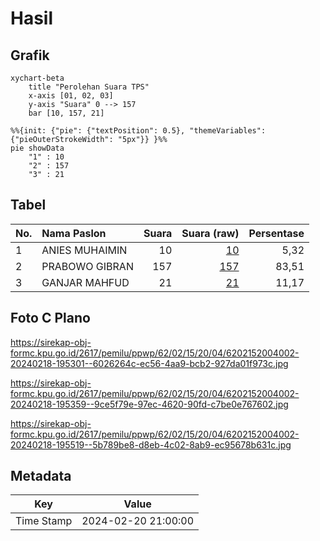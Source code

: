 # Hasil

## Grafik

```mermaid
xychart-beta
    title "Perolehan Suara TPS"
    x-axis [01, 02, 03]
    y-axis "Suara" 0 --> 157
    bar [10, 157, 21]
```

```mermaid
%%{init: {"pie": {"textPosition": 0.5}, "themeVariables": {"pieOuterStrokeWidth": "5px"}} }%%
pie showData
    "1" : 10
    "2" : 157
    "3" : 21
```

## Tabel

| No. | Nama Paslon    | Suara | Suara (raw) | Persentase |
|:--- |:-------------- | -----:| -----------:| ----------:|
| 1   | ANIES MUHAIMIN | 10    | [10][p-1]   | 5,32       |
| 2   | PRABOWO GIBRAN | 157   | [157][p-2]  | 83,51      |
| 3   | GANJAR MAHFUD  | 21    | [21][p-3]   | 11,17      |


[p-1]: https://github.com/gigit-pemilu/pemilu-2024-62-kalimantan-tengah/blob/main/pilpres/hitung-suara/sub/62-kalimantan-tengah/sub/02-kotawaringin-timur/sub/15-bukit-santuai/sub/2004-tumbang-panyahuan/sub/002-tps/sub/paslon-1.txt
[p-2]: https://github.com/gigit-pemilu/pemilu-2024-62-kalimantan-tengah/blob/main/pilpres/hitung-suara/sub/62-kalimantan-tengah/sub/02-kotawaringin-timur/sub/15-bukit-santuai/sub/2004-tumbang-panyahuan/sub/002-tps/sub/paslon-2.txt
[p-3]: https://github.com/gigit-pemilu/pemilu-2024-62-kalimantan-tengah/blob/main/pilpres/hitung-suara/sub/62-kalimantan-tengah/sub/02-kotawaringin-timur/sub/15-bukit-santuai/sub/2004-tumbang-panyahuan/sub/002-tps/sub/paslon-3.txt

## Foto C Plano

https://sirekap-obj-formc.kpu.go.id/2617/pemilu/ppwp/62/02/15/20/04/6202152004002-20240218-195301--6026264c-ec56-4aa9-bcb2-927da01f973c.jpg

https://sirekap-obj-formc.kpu.go.id/2617/pemilu/ppwp/62/02/15/20/04/6202152004002-20240218-195359--9ce5f79e-97ec-4620-90fd-c7be0e767602.jpg

https://sirekap-obj-formc.kpu.go.id/2617/pemilu/ppwp/62/02/15/20/04/6202152004002-20240218-195519--5b789be8-d8eb-4c02-8ab9-ec95678b631c.jpg


## Metadata

| Key        | Value               |
| ---------- | ------------------- |
| Time Stamp | 2024-02-20 21:00:00 |



